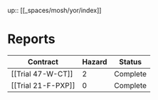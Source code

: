 ---
---
up:: [[_spaces/mosh/yor/index]]

# Reports

| Contract           | Hazard | Status   |
| ------------------ | ------ | -------- |
| [[Trial 47-W-CT]]  | 2      | Complete |
| [[Trial 21-F-PXP]] | 0      | Complete |


